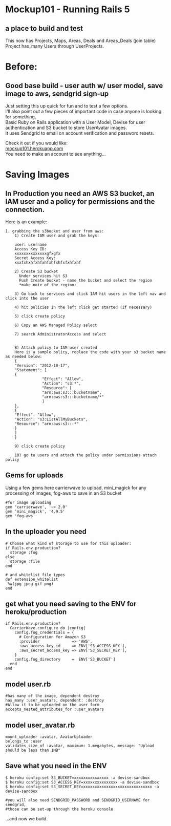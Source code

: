 # Mockup101 - Running Rails 5
## a place to build and test
This now has Projects, Maps, Areas, Deals and Areas_Deals (join table)
Project has_many Users through UserProjects.

# Before:
## Good base build - user auth w/ user model, save image to aws, sendgrid sign-up
Just setting this up quick for fun and to test a few options.<br>
I'll also point out a few pieces of important code in case anyone is looking for something.<br>
Basic Ruby on Rails application with a User Model, Devise for user authentication and S3 bucket to store UserAvatar images.<br>
It uses Sendgrid to email on account verification and password resets.

Check it out if you would like:<br>
<a href="https://mockup101.herokuapp.com/" target="_blank">mockup101.herokuapp.com</a><br>
You need to make an account to see anything...

# Saving Images
## In Production you need an AWS S3 bucket, an IAM user and a policy for permissions and the connection.
Here is an example:
```
1. grabbing the s3bucket and user from aws:
    1) Create IAM user and grab the keys:

    user: username
    Access Key ID:
    xxxxxxxxxxxxxxgfxgfx
    Secret Access Key:
    xxxfxhxhfxhfxhfxhfxhfxfxhfxhf

    2) Create S3 bucket
      Under services hit S3
      Push Create bucket - name the bucket and select the region
      *make note of the region:

    3) Go back to services and click IAM hit users in the left nav and click into the user

    4) hit policies in the left click get started (if necessary) 

    5) click create policy

    6) Copy an AWS Managed Policy select

    7) search AdministratorAccess and select


    8) Attach policy to IAM user created
    Here is a sample policy, replace the code with your s3 bucket name as needed below:
    {
    "Version": "2012-10-17",
    "Statement": [
    {
                "Effect": "Allow",
                "Action": "s3:*",
                "Resource": [
                "arn:aws:s3:::bucketname",
                "arn:aws:s3:::bucketname/*"
                ]
    },
    {
    "Effect": "Allow",
    "Action": "s3:ListAllMyBuckets",
    "Resource": "arn:aws:s3:::*"
    }
    ]
    }

    9) click create policy

    10) go to users and attach the policy under permissions attach policy
```

## Gems for uploads
Using a few gems here carrierwave to upload, mini_magick for any processing of images, fog-aws to save in an S3 bucket
```
#for image uploading
gem 'carrierwave', '~> 2.0'
gem 'mini_magick', '4.9.5'
gem 'fog-aws'
```

## In the uploader you need
```
# Choose what kind of storage to use for this uploader:
if Rails.env.production?
  storage :fog
else
  storage :file
end

# and whitelist file types
def extension_whitelist
 %w(jpg jpeg gif png)
end
```

## get what you need saving to the ENV for heroku/production
```
if Rails.env.production?
  CarrierWave.configure do |config|
    config.fog_credentials = {
      # Configuration for Amazon S3
      :provider              => 'AWS',
      :aws_access_key_id     => ENV['S3_ACCESS_KEY'],
      :aws_secret_access_key => ENV['S3_SECRET_KEY'],
    }
    config.fog_directory     =  ENV['S3_BUCKET']
  end
end
```

## model user.rb
```
#has many of the image, dependent destroy
has_many :user_avatars, dependent: :destroy
#Allow it to be uploaded on the user form
accepts_nested_attributes_for :user_avatars
```

## model user_avatar.rb
```
mount_uploader :avatar, AvatarUploader
belongs_to :user
validates_size_of :avatar, maximum: 1.megabytes, message: "Upload should be less than 1MB"
```

## Save what you need in the ENV
```
$ heroku config:set S3_BUCKET=xxxxxxxxxxxxxxx -a devise-sandbox
$ heroku config:set S3_ACCESS_KEY=xxxxxxxxxxxxxxx -a devise-sandbox
$ heroku config:set S3_SECRET_KEY=xxxxxxxxxxxxxxxxxxxxxxxxxxxxxx -a devise-sandbox

#you will also need SENDGRID_PASSWORD and SENDGRID_USERNAME for sendgrid, 
#those can be set-up through the heroku console
```


...and now we build.

